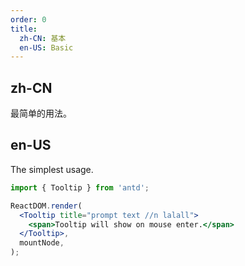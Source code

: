 ```yaml
---
order: 0
title:
  zh-CN: 基本
  en-US: Basic
---
```


## zh-CN

最简单的用法。

## en-US

The simplest usage.

```jsx
import { Tooltip } from 'antd';

ReactDOM.render(
  <Tooltip title="prompt text //n lalall">
    <span>Tooltip will show on mouse enter.</span>
  </Tooltip>,
  mountNode,
);
```
